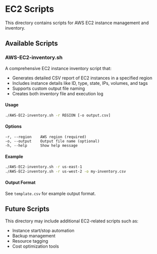 # EC2 Scripts

This directory contains scripts for AWS EC2 instance management and inventory.

## Available Scripts

### AWS-EC2-inventory.sh
A comprehensive EC2 instance inventory script that:
- Generates detailed CSV report of EC2 instances in a specified region
- Includes instance details like ID, type, state, IPs, volumes, and tags
- Supports custom output file naming
- Creates both inventory file and execution log

#### Usage
```bash
./AWS-EC2-inventory.sh -r REGION [-o output.csv]
```

#### Options
```
-r, --region    AWS region (required)
-o, --output    Output file name (optional)
-h, --help      Show help message
```

#### Example
```bash
./AWS-EC2-inventory.sh -r us-east-1
./AWS-EC2-inventory.sh -r us-west-2 -o my-inventory.csv
```

#### Output Format
See `template.csv` for example output format.

## Future Scripts
This directory may include additional EC2-related scripts such as:
- Instance start/stop automation
- Backup management
- Resource tagging
- Cost optimization tools 